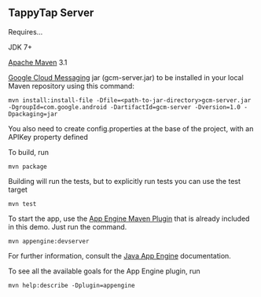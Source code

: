## TappyTap Server

Requires...

JDK 7+

[Apache Maven](http://maven.apache.org) 3.1

[Google Cloud Messaging](http://developer.android.com/reference/com/google/android/gcm/package-summary.html) jar (gcm-server.jar) to be installed in your local Maven repository using this command:

	mvn install:install-file -Dfile=<path-to-jar-directory>gcm-server.jar -DgroupId=com.google.android -DartifactId=gcm-server -Dversion=1.0 -Dpackaging=jar

You also need to create config.properties at the base of the project, with an APIKey property defined

To build, run

    mvn package

Building will run the tests, but to explicitly run tests you can use the test target

    mvn test

To start the app, use the [App Engine Maven Plugin](http://code.google.com/p/appengine-maven-plugin/) that is already included in this demo.  Just run the command.

    mvn appengine:devserver

For further information, consult the [Java App Engine](https://developers.google.com/appengine/docs/java/overview) documentation.

To see all the available goals for the App Engine plugin, run

    mvn help:describe -Dplugin=appengine
